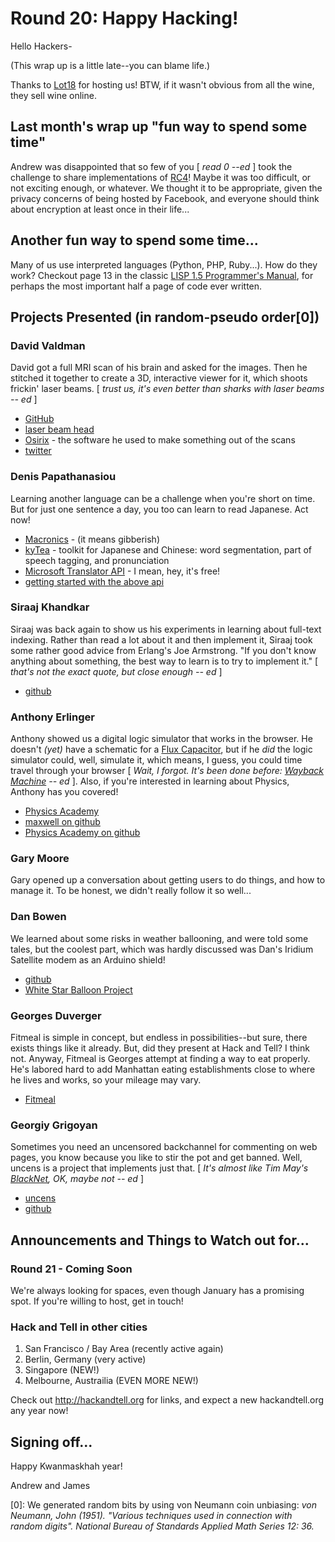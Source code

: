 # Round 20: Happy Hacking!

Hello Hackers-

(This wrap up is a little late--you can blame life.)

Thanks to [Lot18](http://www.lot18.com) for hosting us! BTW, if it
wasn't obvious from all the wine, they sell wine online.

## Last month's wrap up "fun way to spend some time"

Andrew was disappointed that so few of you [ *read 0 --ed* ] took the
challenge to share implementations of
[RC4](https://en.wikipedia.org/wiki/RC4)! Maybe it was too difficult,
or not exciting enough, or whatever. We thought it to be appropriate,
given the privacy concerns of being hosted by Facebook, and everyone
should think about encryption at least once in their life...

## Another fun way to spend some time...

Many of us use interpreted languages (Python, PHP, Ruby...). How do
they work? Checkout page 13 in the classic
[LISP 1.5 Programmer's Manual](http://www.softwarepreservation.org/projects/LISP/book/LISP%201.5%20Programmers%20Manual.pdf), for perhaps the most
important half a page of code ever written.

## Projects Presented (in random-pseudo order[0])

### David Valdman

David got a full MRI scan of his brain and asked for the images.
Then he stitched it together to create a 3D, interactive viewer
for it, which shoots frickin' laser beams. [ *trust us, it's even*
*better than sharks with laser beams -- ed* ]

* [GitHub](https://github.com/dmvaldman/CSS3_Brain)
* [laser beam head](http://www.davidvaldman.com.s3-website-us-east-1.amazonaws.com/)
* [Osirix](http://www.osirix-viewer.com/) - the software he used
  to make something out of the scans
* [twitter](http://twitter.com/dmvaldman)

### Denis Papathanasiou

Learning another language can be a challenge when you're short on time.
But for just one sentence a day, you too can learn to read Japanese. Act
now!

* [Macronics](http://macaronics.com/articles) - (it means gibberish)
* [kyTea](http://www.phontron.com/kytea/) - toolkit for Japanese and Chinese: word segmentation, part of speech tagging, and pronunciation
* [Microsoft Translator API](http://www.microsofttranslator.com/Tools/) - I mean, hey, it's free!
* [getting started with the above api](http://denis.papathanasiou.org/?p=948)

### Siraaj Khandkar

Siraaj was back again to show us his experiments in learning about full-text
indexing. Rather than read a lot about it and then implement it, Siraaj took
some rather good advice from Erlang's Joe Armstrong. "If you don't know
anything about something, the best way to learn is to try to implement it."
[ *that's not the exact quote, but close enough -- ed* ]

* [github](https://github.com/ibnfirnas/arkheia)

### Anthony Erlinger

Anthony showed us a digital logic simulator that works in the browser. He
doesn't *(yet)* have a schematic for a [Flux Capacitor](https://en.wikipedia.org/wiki/DeLorean_time_machine#Flux_capacitor), but if he *did*
the logic simulator could, well, simulate it, which means, I guess, you
could time travel through your browser [ *Wait, I forgot. It's been done
before: [Wayback Machine](http://web.archive.org) -- ed* ]. Also, if you're
interested in learning about Physics, Anthony has you covered!

* [Physics Academy](http://physicsacademy.com)
* [maxwell on github](https://github.com/Aerlinger/maxwell)
* [Physics Academy on github](https://github.com/Aerlinger/physics_academy)

### Gary Moore

Gary opened up a conversation about getting users to do things, and how
to manage it. To be honest, we didn't really follow it so well...

### Dan Bowen

We learned about some risks in weather ballooning, and were told some
tales, but the coolest part, which was hardly discussed was Dan's
Iridium Satellite modem as an Arduino shield!

* [github](https://github.com/steamfire/Iridium-Shield)
* [White Star Balloon Project](http://whitestarballoon.com/)

### Georges Duverger

Fitmeal is simple in concept, but endless in possibilities--but sure, there
exists things like it already. But, did they present at Hack and Tell? I
think not. Anyway, Fitmeal is Georges attempt at finding a way to eat
properly. He's labored hard to add Manhattan eating establishments close to
where he lives and works, so your mileage may vary.

* [Fitmeal](http://fitmeal.com/)

### Georgiy Grigoyan

Sometimes you need an uncensored backchannel for commenting on web pages,
you know because you like to stir the pot and get banned. Well, uncens is
a project that implements just that.
[ *It's almost like Tim May's [BlackNet](http://osaka.law.miami.edu/~froomkin/articles/tcmay.htm), OK, maybe not -- ed* ]

* [uncens](http://uncens.com/)
* [github](https://github.com/geodrome/uncens)

## Announcements and Things to Watch out for...

### Round 21 - Coming Soon

We're always looking for spaces, even though January has a promising spot.
If you're willing to host, get in touch!

### Hack and Tell in other cities

1. San Francisco / Bay Area (recently active again)
2. Berlin, Germany (very active)
3. Singapore (NEW!)
4. Melbourne, Austrailia (EVEN MORE NEW!)

Check out http://hackandtell.org for links, and expect a new hackandtell.org
any year now!

## Signing off...

Happy Kwanmaskhah year!

Andrew and James


[0]: We generated random bits by using von Neumann coin unbiasing:
*von Neumann, John (1951). "Various techniques used in connection with*
*random digits". National Bureau of Standards Applied Math Series 12: 36.*
